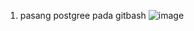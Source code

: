 
1. pasang postgree pada gitbash
![image](https://github.com/saputrayudit/tekn-cloud-computing/assets/79730184/1490dcc2-92cd-4044-a706-31e02000a657)
